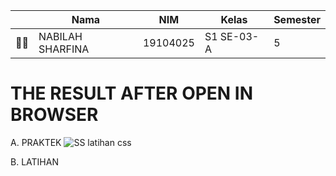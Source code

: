 | | Nama | NIM | Kelas | Semester |
| - | - | - | - | - |
| 👩‍🎓 | NABILAH SHARFINA | 19104025 | S1 SE-03-A | 5 |

# THE RESULT AFTER OPEN IN BROWSER
A. PRAKTEK
![SS latihan css](https://user-images.githubusercontent.com/58089002/138750089-263476a8-aee7-42de-abe2-76f126bc8167.png)

B. LATIHAN
